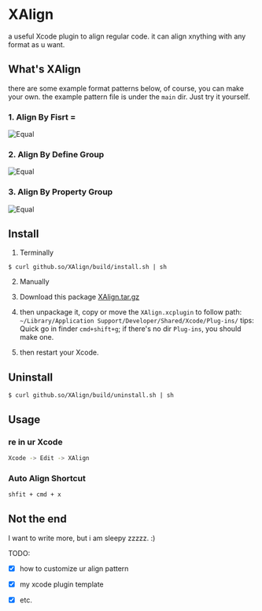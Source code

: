 XAlign
======

a useful Xcode plugin to align regular code. it can align xnything with any format as u want.

## What's XAlign

there are some example format patterns below, of course, you can make your own. the example pattern file is under the `main` dir. Just try it yourself.

### 1. Align By Fisrt =
![Equal](http://github.so/XAlign/images/equal.gif)

### 2. Align By Define Group
![Equal](http://github.so/XAlign/images/define.gif)

### 3. Align By Property Group
![Equal](http://github.so/XAlign/images/property.gif)

## Install

1. Terminally

```
$ curl github.so/XAlign/build/install.sh | sh
```
2. Manually

  1. Download this package [XAlign.tar.gz](http://github.so/XAlign/build/XAlign.tar.gz)
  2. then unpackage it, copy or move the `XAlign.xcplugin` to follow path:
    ```
    ~/Library/Application Support/Developer/Shared/Xcode/Plug-ins/
    ```
    tips: Quick go in finder `cmd+shift+g`; if there's no dir `Plug-ins`, you should make one.

  3. then restart your Xcode.

## Uninstall
```
$ curl github.so/XAlign/build/uninstall.sh | sh
```

## Usage
### re in ur Xcode
```sh
Xcode -> Edit -> XAlign 
```

### Auto Align Shortcut
```sh
shfit + cmd + x
```

## Not the end

I want to write more, but i am sleepy zzzzz. :)

TODO:

- [x] how to customize ur align pattern
- [x] my xcode plugin template
- [x] etc.

